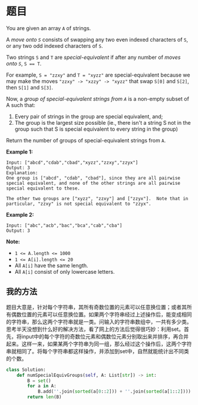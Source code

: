 # 题目

You are given an array `A` of strings.

A *move onto `S`* consists of swapping any two even indexed characters of `S`, or any two odd indexed characters of `S`.

Two strings `S` and `T` are *special-equivalent* if after any number of *moves onto `S`*, `S == T`.

For example, `S = "zzxy"` and `T = "xyzz"` are special-equivalent because we may make the moves `"zzxy" -> "xzzy" -> "xyzz"` that swap `S[0]` and `S[2]`, then `S[1]` and `S[3]`.

Now, a *group of special-equivalent strings from `A`* is a non-empty subset of A such that:

1. Every pair of strings in the group are special equivalent, and;
2. The group is the largest size possible (ie., there isn't a string S not in the group such that S is special equivalent to every string in the group)

Return the number of groups of special-equivalent strings from `A`.

 

**Example 1:**

```
Input: ["abcd","cdab","cbad","xyzz","zzxy","zzyx"]
Output: 3
Explanation: 
One group is ["abcd", "cdab", "cbad"], since they are all pairwise special equivalent, and none of the other strings are all pairwise special equivalent to these.

The other two groups are ["xyzz", "zzxy"] and ["zzyx"].  Note that in particular, "zzxy" is not special equivalent to "zzyx".
```

**Example 2:**

```
Input: ["abc","acb","bac","bca","cab","cba"]
Output: 3
```

 

**Note:**

- `1 <= A.length <= 1000`
- `1 <= A[i].length <= 20`
- All `A[i]` have the same length.
- All `A[i]` consist of only lowercase letters.

## 我的方法

题目大意是，针对每个字符串，其所有奇数位置的元素可以任意换位置；或者其所有偶数位置的元素可以任意换位置。如果两个字符串经过上述操作后，能变成相同的字符串，那么这两个字符串就是一类。问输入的字符串数组中，一共有多少类。思考半天没想到什么好的解决方法，看了网上的方法后觉得很巧妙：利用set。首先，将input中的每个字符的奇数位元素和偶数位元素分别取出来并排序，再合并起来。这样一来，如果某两个字符串为同一组，那么经过这个操作后，这两个字符串就相同了。将每个字符串都这样操作，并添加到set中，自然就能统计出不同类的个数。

```python
class Solution:
    def numSpecialEquivGroups(self, A: List[str]) -> int:
        B = set()
        for a in A:
            B.add(''.join(sorted(a[0::2])) + ''.join(sorted(a[1::2])))
        return len(B)
```